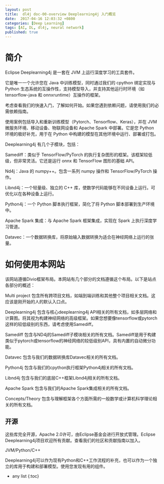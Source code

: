 ```yaml
---
layout: post
title:  dl4j doc-00-overview Deeplearning4j 入门概览
date:  2017-04-16 12:03:32 +0800
categories: [Deep Learning]
tags: [AI, DL, dl4j, neural network]
published: true
---
```



# 简介

Eclipse Deeplearning4j 是一套在 JVM 上运行深度学习的工具套件。

它是唯一一个允许您在 Java 中训练模型，同时通过我们的 cpython 绑定实现与 Python 生态系统的互操作性，支持模型导入，并支持其他运行时环境（如 tensorflow-java 和 onnxruntime）互操作的框架。

考虑查看我们的快速入门，了解如何开始。如果您遇到依赖问题，请使用我们的必需依赖指南。

使用案例包括导入和重新训练模型（Pytorch、Tensorflow、Keras），并在 JVM 微服务环境、移动设备、物联网设备和 Apache Spark 中部署。它是您 Python 环境的极好补充，用于在 Python 中构建的模型在其他环境中运行、部署或打包。

Deeplearning4j 有几个子模块，包括：

Samediff：类似于 TensorFlow/PyTorch 的执行复杂图形的框架。该框架较低级，但非常灵活。它还是运行 onnx 和 TensorFlow 图形的基础 API。

Nd4j：Java 的 numpy++。包含一系列 numpy 操作和 TensorFlow/PyTorch 操作。

Libnd4j：一个轻量级、独立的 C++ 库，使数学代码能够在不同设备上运行。可优化以在各种设备上运行。

Python4j：一个 Python 脚本执行框架，简化了将 Python 脚本部署到生产环境中。

Apache Spark 集成：与 Apache Spark 框架集成，实现在 Spark 上执行深度学习管道。

Datavec：一个数据转换库，将原始输入数据转换为适合在神经网络上运行的张量。

# 如何使用本网站

该网站遵循Divio框架布局。本网站有几个部分的文档遵循这个布局。以下是站点各部分的概述：

Multi project 包含所有跨项目文档，如端到端训练和其他整个项目相关文档。这应该是刚开始的人的默认入口点。

Deeplearning4j 包含与核心deeplearning4j API相关的所有文档，如多层网络和计算图。将其视为构建神经网络的高级框架。如果您想要像tensorflow或pytorch这样的较低级别的东西，请考虑使用Samediff。

Samediff 包含与ND4j的Samediff子模块相关的所有文档。Samediff是用于构建类似于pytorch或tensorflow的神经网络的较低级别API，具有内置的自动微分功能。

Datavec 包含与我们的数据转换库Datavec相关的所有文档。

Python4j 包含与我们的cpython执行框架Python4j相关的所有文档。

Libnd4j 包含与我们的底层C++框架Libnd4j相关的所有文档。

Apache Spark 包含与我们的Apache Spark集成相关的所有文档。

Concepts/Theory 包含与理解框架各个方面所需的一般数学或计算机科学理论相关的所有文档。

## 开源

这些库完全开源，Apache 2.0许可，由Eclipse基金会进行开放式管理。Eclipse Deeplearning4j项目欢迎所有贡献。查看我们的社区和贡献指南以加入。

JVM/Python/C++

Deeplearning4j可以作为现有Python和C++工作流程的补充，也可以作为一个独立的库用于构建和部署模型。使用您发现有用的组件。



* any list
{:toc}
